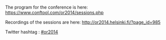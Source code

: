 The program for the conference is here: https://www.conftool.com/or2014/sessions.php

Recordings of the sessions are here: http://or2014.helsinki.fi/?page_id=985

Twitter hashtag : [#or2014](http://https://twitter.com/search?f=realtime&q=%23or2014&src=typd)
